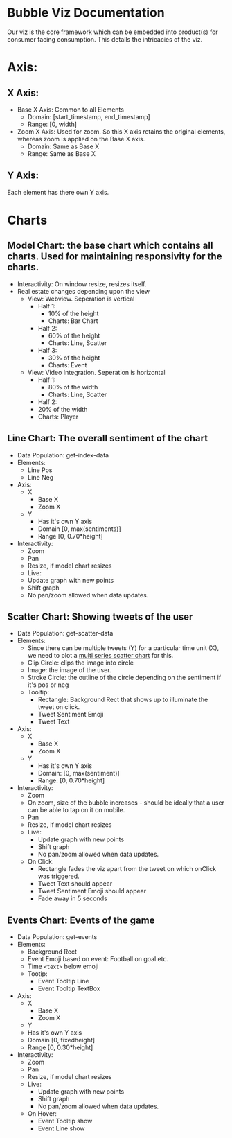 # Bubble Viz Documentation

Our viz is the core framework which can be embedded into product(s) for consumer facing consumption. This details the intricacies of the viz. 

# Axis:

## X Axis:
  * Base X Axis: Common to all Elements
	* Domain: [start_timestamp, end_timestamp]
	* Range: [0, width]
  * Zoom X Axis: Used for zoom. So this X axis retains the original elements, whereas zoom is applied on the Base X axis.
    * Domain: Same as Base X
	* Range: Same as Base X

## Y Axis:
Each element has there own Y axis.

# Charts

## Model Chart: the base chart which contains all charts. Used for maintaining responsivity for the charts.
* Interactivity: On window resize, resizes itself.
* Real estate changes depending upon the view
  * View: Webview. Seperation is vertical
    * Half 1:
      * 10% of the height
      * Charts: Bar Chart
    * Half 2:
      * 60% of the height
      * Charts: Line, Scatter
    * Half 3:
      * 30% of the height
      * Charts: Event
  * View: Video Integration. Seperation is horizontal
    * Half 1:
      * 80% of the width
      * Charts: Line, Scatter
    * Half 2:
     * 20% of the width
     * Charts: Player

## Line Chart: The overall sentiment of the chart
* Data Population: get-index-data
* Elements:
  * Line Pos
  * Line Neg
* Axis:
  * X
    * Base X
    * Zoom X
  * Y
    * Has it's own Y axis
    * Domain [0, max(sentiments)]
    * Range [0, 0.70*height]
* Interactivity: 
  * Zoom
  * Pan
  * Resize, if model chart resizes
  * Live:
   * Update graph with new points
   * Shift graph
   * No pan/zoom allowed when data updates.

## Scatter Chart: Showing tweets of the user
* Data Population: get-scatter-data
* Elements:
  * Since there can be multiple tweets (Y) for a particular time unit (X), we need to plot a [multi series scatter chart](https://gist.github.com/mbostock/3183403) for this.
  * Clip Circle: clips the image into circle
  * Image: the image of the user.
  * Stroke Circle: the outline of the circle depending on the sentiment if it's pos or neg
  * Tooltip:
    * Rectangle: Background Rect that shows up to illuminate the tweet on click.
	* Tweet Sentiment Emoji
	* Tweet Text
* Axis:
  * X
    * Base X
    * Zoom X
  * Y
    * Has it's own Y axis
	* Domain: [0, max(sentiment)]
	* Range: [0, 0.70*height]
* Interactivity:
  * Zoom
  * On zoom, size of the bubble increases - should be ideally that a user can be able to tap on it on mobile.
  * Pan
  * Resize, if model chart resizes
  * Live:
    * Update graph with new points
	* Shift graph
	* No pan/zoom allowed when data updates.
  * On Click:
    * Rectangle fades the viz apart from the tweet on which onClick was triggered.
	* Tweet Text should appear
	* Tweet Sentiment Emoji should appear
	* Fade away in 5 seconds

## Events Chart: Events of the game
* Data Population: get-events
* Elements:
  * Background Rect
  * Event Emoji based on event: Football on goal etc.
  * Time `<text>` below emoji
  * Tootip: 
    * Event Tooltip Line
	* Event Tooltip TextBox
* Axis:
  * X
    * Base X
	* Zoom X
   * Y
	* Has it's own Y axis
	* Domain [0, fixedheight]
	* Range [0, 0.30*height]
* Interactivity:
  * Zoom
  * Pan
  * Resize, if model chart resizes
  * Live:
    * Update graph with new points 
	* Shift graph
	* No pan/zoom allowed when data updates.
  * On Hover:
    * Event Tooltip show
	* Event Line show
